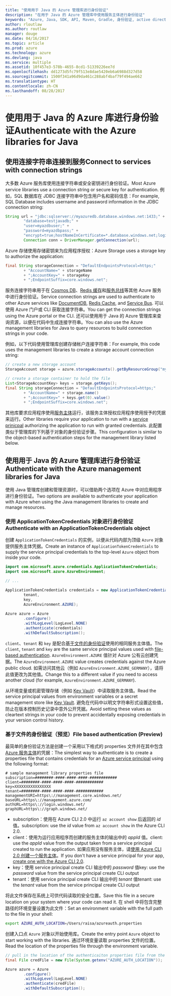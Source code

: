 ```yaml
---
title: "使用用于 Java 的 Azure 管理库进行身份验证"
description: "在用于 Java 的 Azure 管理库中使用服务主体进行身份验证"
keywords: "Azure, Java, SDK, API, Maven, Gradle, 身份验证, active directory, 服务主体"
author: rloutlaw
ms.author: routlaw
manager: douge
ms.date: 04/16/2017
ms.topic: article
ms.prod: azure
ms.technology: azure
ms.devlang: java
ms.service: multiple
ms.assetid: 10f457e3-578b-4655-8cd1-51339226ee7d
ms.openlocfilehash: dd1273d5fc79f513e8dae5420eb6a6988d327d58
ms.sourcegitcommit: 1500f341a96d9da461c288abf4baf79f494ae662
ms.translationtype: HT
ms.contentlocale: zh-CN
ms.lasthandoff: 08/28/2017
---
```

# <a name="authenticate-with-the-azure-libraries-for-java"></a><span data-ttu-id="388fc-104">使用用于 Java 的 Azure 库进行身份验证</span><span class="sxs-lookup"><span data-stu-id="388fc-104">Authenticate with the Azure libraries for Java</span></span> 

## <a name="connect-to-services-with-connection-strings"></a><span data-ttu-id="388fc-105">使用连接字符串连接到服务</span><span class="sxs-lookup"><span data-stu-id="388fc-105">Connect to services with connection strings</span></span>

<span data-ttu-id="388fc-106">大多数 Azure 服务库使用连接字符串或安全密钥进行身份验证。</span><span class="sxs-lookup"><span data-stu-id="388fc-106">Most Azure service libraries use a connection string or secure key for authentication.</span></span> <span data-ttu-id="388fc-107">例如，SQL 数据库在 JDBC 连接字符串中包含用户名和密码信息：</span><span class="sxs-lookup"><span data-stu-id="388fc-107">For example, SQL Database includes username and password information in the JDBC connection string:</span></span>

```java
String url = "jdbc:sqlserver://myazuredb.database.windows.net:1433;" + 
        "database=testjavadb;" + 
        "user=myazdbuser;" +
        "password=myazdbpass;" +
        "encrypt=true;hostNameInCertificate=*.database.windows.net;loginTimeout=30;";
        Connection conn = DriverManager.getConnection(url);
```

<span data-ttu-id="388fc-108">Azure 存储使用存储密钥来为应用程序授权：</span><span class="sxs-lookup"><span data-stu-id="388fc-108">Azure Storage uses a storage key to authorize the application:</span></span>

```java
final String storageConnection = "DefaultEndpointsProtocol=https;"
        + "AccountName=" + storageName 
        + ";AccountKey=" + storageKey
        + ";EndpointSuffix=core.windows.net";
```

<span data-ttu-id="388fc-109">服务连接字符串用于在 [Cosmos DB](https://docs.microsoft.com/azure/documentdb/documentdb-java-application#a-iduseserviceastep-4-using-the-documentdb-service-in-a-java-application)、[Redis 缓存](https://docs.microsoft.com/azure/redis-cache/cache-java-get-started)和[服务总线](https://docs.microsoft.com/azure/service-bus-messaging/service-bus-java-how-to-use-queues)等其他 Azure 服务中进行身份验证。</span><span class="sxs-lookup"><span data-stu-id="388fc-109">Service connection strings are used to authenticate to other Azure services like [DocumentDB](https://docs.microsoft.com/azure/documentdb/documentdb-java-application#a-iduseserviceastep-4-using-the-documentdb-service-in-a-java-application), [Redis Cache](https://docs.microsoft.com/azure/redis-cache/cache-java-get-started), and [Service Bus](https://docs.microsoft.com/azure/service-bus-messaging/service-bus-java-how-to-use-queues).</span></span> <span data-ttu-id="388fc-110">可以使用 Azure 门户或 CLI 获取连接字符串。</span><span class="sxs-lookup"><span data-stu-id="388fc-110">You can get the connection strings using the Azure portal or the CLI.</span></span>  <span data-ttu-id="388fc-111">还可以使用用于 Java 的 Azure 管理库来查询资源，以便在代码中生成连接字符串。</span><span class="sxs-lookup"><span data-stu-id="388fc-111">You can also use the Azure management libraries for Java to query resources to build connection strings in your code.</span></span> 

<span data-ttu-id="388fc-112">例如，以下代码使用管理库创建存储帐户连接字符串：</span><span class="sxs-lookup"><span data-stu-id="388fc-112">For example, this code uses the management libraries to create a storage account connection string:</span></span>

```java
// create a new storage account
StorageAccount storage = azure.storageAccounts().getByResourceGroup("myResourceGroup","myStorageAccount");

// create a storage container to hold the file
List<StorageAccountKey> keys = storage.getKeys();
final String storageConnection = "DefaultEndpointsProtocol=https;"
        + "AccountName=" + storage.name()
        + ";AccountKey=" + keys.get(0).value()
        + ";EndpointSuffix=core.windows.net";
```

<span data-ttu-id="388fc-113">其他库要求应用程序使用[服务主体](https://docs.microsoft.com/azure/active-directory/develop/active-directory-application-objects)运行，该服务主体授权应用程序使用授予的凭据来运行。</span><span class="sxs-lookup"><span data-stu-id="388fc-113">Other libraries require your application to run with a [service prinicpal](https://docs.microsoft.com/azure/active-directory/develop/active-directory-application-objects) authorizing the application to run with granted credentials.</span></span> <span data-ttu-id="388fc-114">此配置类似于管理库的下列基于对象的身份验证步骤。</span><span class="sxs-lookup"><span data-stu-id="388fc-114">This configuration is similar to the object-based authentication steps for the management library listed below.</span></span>

<a name="mgmt-auth"></a>

##  <a name="authenticate-with-the-azure-management-libraries-for-java"></a><span data-ttu-id="388fc-115">使用用于 Java 的 Azure 管理库进行身份验证</span><span class="sxs-lookup"><span data-stu-id="388fc-115">Authenticate with the Azure management libraries for Java</span></span>

<span data-ttu-id="388fc-116">使用 Java 管理库创建和管理资源时，可以借助两个选项在 Azure 中对应用程序进行身份验证。</span><span class="sxs-lookup"><span data-stu-id="388fc-116">Two options are available to authenticate your application with Azure when using the Java management libraries to create and manage resources.</span></span>

### <a name="authenticate-with-an-applicationtokencredentials-object"></a><span data-ttu-id="388fc-117">使用 ApplicationTokenCredentials 对象进行身份验证</span><span class="sxs-lookup"><span data-stu-id="388fc-117">Authenticate with an ApplicationTokenCredentials object</span></span>

<span data-ttu-id="388fc-118">创建 `ApplicationTokenCredentials` 的实例，以便从代码内部为顶级 `Azure` 对象提供服务主体凭据。</span><span class="sxs-lookup"><span data-stu-id="388fc-118">Create an instance of `ApplicationTokenCredentials` to supply the service principal credentials to the top-level `Azure` object from inside your code.</span></span>

```java
import com.microsoft.azure.credentials.ApplicationTokenCredentials;
import com.microsoft.azure.AzureEnvironment;

// ...

ApplicationTokenCredentials credentials = new ApplicationTokenCredentials(client, 
        tenant,
        key, 
        AzureEnvironment.AZURE);
        
Azure azure = Azure
        .configure()
        .withLogLevel(LogLevel.NONE)
        .authenticate(credentials)
        .withDefaultSubscription();
```

<span data-ttu-id="388fc-119">`client`、`tenant` 和 `key` 是配合[基于文件的身份验证](#mgmt-file)使用的相同服务主体值。</span><span class="sxs-lookup"><span data-stu-id="388fc-119">The `client`, `tenant` and `key` are the same service principal values used with [file-based authentication](#mgmt-file).</span></span> <span data-ttu-id="388fc-120">`AzureEnvironment.AZURE` 值针对 Azure 公有云创建凭据。</span><span class="sxs-lookup"><span data-stu-id="388fc-120">The `AzureEnvironment.AZURE` value creates credentials against the Azure public cloud.</span></span> <span data-ttu-id="388fc-121">如需访问其他云（例如 `AzureEnvironment.AZURE_GERMANY`），请将此值更改为其他值。</span><span class="sxs-lookup"><span data-stu-id="388fc-121">Change this to a different value if you need to access another cloud (for example, `AzureEnvironment.AZURE_GERMANY`).</span></span>  

 <span data-ttu-id="388fc-122">从环境变量或机密管理存储（例如 [Key Vault](/azure/key-vault/key-vault-whatis.md)）中读取服务主体值。</span><span class="sxs-lookup"><span data-stu-id="388fc-122">Read the service principal values from environment variables or a secret management store like [Key Vault](/azure/key-vault/key-vault-whatis.md).</span></span> <span data-ttu-id="388fc-123">避免在代码中以明文字符串形式设置这些值，防止在版本控制历史记录中意外公开凭据。</span><span class="sxs-lookup"><span data-stu-id="388fc-123">Avoid setting these values as cleartext strings in your code to prevent accidentally exposing credentials in your version control history.</span></span>   

<a name="mgmt-file"></a>

### <a name="file-based-authentication-preview"></a><span data-ttu-id="388fc-124">基于文件的身份验证（预览）</span><span class="sxs-lookup"><span data-stu-id="388fc-124">File based authentication (Preview)</span></span>

<span data-ttu-id="388fc-125">最简单的身份验证方法是创建一个采用以下格式的 properties 文件并在其中包含 [Azure 服务主体](https://docs.microsoft.com/azure/active-directory/develop/active-directory-application-objects)的凭据：</span><span class="sxs-lookup"><span data-stu-id="388fc-125">The simplest way to authenticate is to create a properties file that contains credentials for an [Azure service principal](https://docs.microsoft.com/azure/active-directory/develop/active-directory-application-objects) using the following format:</span></span>

```text
# sample management library properties file
subscription=########-####-####-####-############
client=########-####-####-####-############
key=XXXXXXXXXXXXXXXX
tenant=########-####-####-####-############
managementURI=https\://management.core.windows.net/
baseURL=https\://management.azure.com/
authURL=https\://login.windows.net/
graphURL=https\://graph.windows.net/
```

- <span data-ttu-id="388fc-126">subscription：使用在 Azure CLI 2.0 中运行 `az account show` 后返回的 *id* 值。</span><span class="sxs-lookup"><span data-stu-id="388fc-126">subscription: use the *id* value from `az account show` in the Azure CLI 2.0.</span></span>
- <span data-ttu-id="388fc-127">client：使用为运行应用程序而创建的服务主体的输出中的 *appId* 值。</span><span class="sxs-lookup"><span data-stu-id="388fc-127">client: use the *appId* value from the output taken from a service principal created to run the application.</span></span> <span data-ttu-id="388fc-128">如果应用没有服务主体，请[使用 Azure CLI 2.0 创建一个服务主体](https://docs.microsoft.com/cli/azure/create-an-azure-service-principal-azure-cli)。</span><span class="sxs-lookup"><span data-stu-id="388fc-128">If you don't have a service principal for your app, [create one with the Azure CLI 2.0](https://docs.microsoft.com/cli/azure/create-an-azure-service-principal-azure-cli).</span></span>
- <span data-ttu-id="388fc-129">key：使用 service principal create CLI 输出中的 *password* 值</span><span class="sxs-lookup"><span data-stu-id="388fc-129">key: use the *password* value from the service principal create CLI output</span></span> 
- <span data-ttu-id="388fc-130">tenant：使用 service principal create CLI 输出中的 *tenant* 值</span><span class="sxs-lookup"><span data-stu-id="388fc-130">tenant: use the *tenant* value from the service principal create CLI output</span></span>

<span data-ttu-id="388fc-131">将此文件保存在系统上可供代码读取的安全位置。</span><span class="sxs-lookup"><span data-stu-id="388fc-131">Save this file in a secure location on your system where your code can read it.</span></span> <span data-ttu-id="388fc-132">在 shell 中将包含完整路径的环境变量设置为此文件：</span><span class="sxs-lookup"><span data-stu-id="388fc-132">Set an environment variable with the full path to the file in your shell:</span></span>

```bash
export AZURE_AUTH_LOCATION=/Users/raisa/azureauth.properties
```

<span data-ttu-id="388fc-133">创建入口点 `Azure` 对象以开始使用库。</span><span class="sxs-lookup"><span data-stu-id="388fc-133">Create the entry point `Azure` object to start working with the libraries.</span></span> <span data-ttu-id="388fc-134">通过环境变量读取 properties 文件的位置。</span><span class="sxs-lookup"><span data-stu-id="388fc-134">Read the location of the properties file through the environment variable.</span></span>

```java
// pull in the location of the authenticaiton properties file from the environment 
final File credFile = new File(System.getenv("AZURE_AUTH_LOCATION"));

Azure azure = Azure
        .configure()
        .withLogLevel(LogLevel.NONE)
        .authenticate(credFile)
        .withDefaultSubscription();
```



